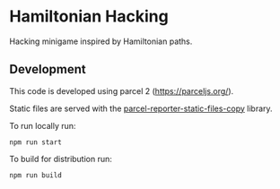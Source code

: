 # Hamiltonian Hacking

Hacking minigame inspired by Hamiltonian paths.

## Development

This code is developed using parcel 2 (https://parceljs.org/).

Static files are served with the [parcel-reporter-static-files-copy](https://github.com/elwin013/parcel-reporter-static-files-copy) library.

To run locally run:

`npm run start`

To build for distribution run:

`npm run build`

